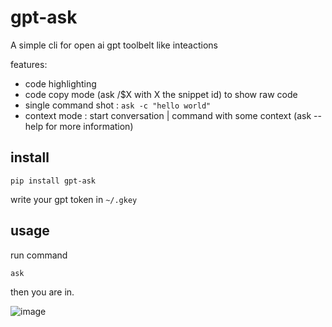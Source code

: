 # gpt-ask
A simple cli for open ai gpt toolbelt like inteactions

features:

 * code highlighting
 * code copy mode (ask /$X with X the snippet id) to show raw code
 * single command shot : `ask -c "hello world"`
 * context mode : start conversation | command with some context (ask --help for more information)
 
## install

`pip install gpt-ask`

write your gpt token in `~/.gkey`

## usage

run command

`ask`

then you are in.

![image](https://user-images.githubusercontent.com/5399780/230721999-782d5e31-f2c1-46b6-a8b0-56ee8b523ef2.png)

